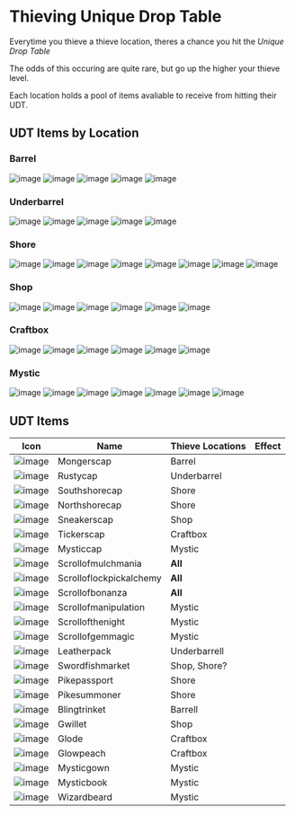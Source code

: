 # Thieving Unique Drop Table

Everytime you thieve a thieve location, theres a chance you hit the *Unique Drop Table*

The odds of this occuring are quite rare, but go up the higher your thieve level.

Each location holds a pool of items avaliable to receive from hitting their UDT.

## UDT Items by Location ##

### Barrel

![image](https://fishbot.app/items/mongerscap.png) ![image](https://fishbot.app/items/blingtrinket.png) ![image](https://fishbot.app/items/scrollofmulchmania.png) ![image](https://fishbot.app/items/scrollofbonanza.png)  ![image](https://fishbot.app/items/scrolloflockpickalchemy.png)

### Underbarrel
![image](https://fishbot.app/items/rustycap.png) ![image](https://fishbot.app/items/leatherpack.png) 
![image](https://fishbot.app/items/scrollofmulchmania.png) ![image](https://fishbot.app/items/scrollofbonanza.png)  ![image](https://fishbot.app/items/scrolloflockpickalchemy.png)

### Shore
![image](https://fishbot.app/items/northshorecap.png) ![image](https://fishbot.app/items/southshorecap.png) ![image](https://fishbot.app/items/swordfishmarket.png) ![image](https://fishbot.app/items/pikepassport.png)  ![image](https://fishbot.app/items/pikesummoner.png) ![image](https://fishbot.app/items/scrollofmulchmania.png) ![image](https://fishbot.app/items/scrollofbonanza.png)  ![image](https://fishbot.app/items/scrolloflockpickalchemy.png)

### Shop
![image](https://fishbot.app/items/sneakerscap.png) ![image](https://fishbot.app/items/gwillet.png) ![image](https://fishbot.app/items/swordfishmarket.png) ![image](https://fishbot.app/items/scrollofmulchmania.png) ![image](https://fishbot.app/items/scrollofbonanza.png) ![image](https://fishbot.app/items/scrolloflockpickalchemy.png)

### Craftbox
![image](https://fishbot.app/items/tickerscap.png) ![image](https://fishbot.app/items/glode.png) ![image](https://fishbot.app/items/glowpeach.png) ![image](https://fishbot.app/items/scrollofmulchmania.png) ![image](https://fishbot.app/items/scrollofbonanza.png)  ![image](https://fishbot.app/items/scrolloflockpickalchemy.png)

### Mystic
![image](https://fishbot.app/items/mysticcap.png) ![image](https://fishbot.app/items/mysticgown.png) ![image](https://fishbot.app/items/mysticbook.png) ![image](https://fishbot.app/items/wizardbeard.png)
![image](https://fishbot.app/items/scrollofmanipulation.png) ![image](https://fishbot.app/items/scrollofthenight.png)
![image](https://fishbot.app/items/scrollofgemmagic.png)

## UDT Items ##

| Icon | Name | Thieve Locations | Effect |
| ------ | ------ | ------- | ---- |
| ![image](https://fishbot.app/items/mongerscap.png) | Mongerscap | Barrel | |
| ![image](https://fishbot.app/items/rustycap.png) | Rustycap | Underbarrel | |
| ![image](https://fishbot.app/items/southshorecap.png) | Southshorecap |Shore |   |
| ![image](https://fishbot.app/items/northshorecap.png) | Northshorecap |Shore |  |
| ![image](https://fishbot.app/items/sneakerscap.png) | Sneakerscap |Shop | |
| ![image](https://fishbot.app/items/tickerscap.png) | Tickerscap | Craftbox |  |
| ![image](https://fishbot.app/items/mysticcap.png) | Mysticcap | Mystic |  |
| ![image](https://fishbot.app/items/scrollofmulchmania.png) | Scrollofmulchmania | **All** |  |
| ![image](https://fishbot.app/items/scrolloflockpickalchemy.png) | Scrolloflockpickalchemy | **All** |  |
| ![image](https://fishbot.app/items/scrollofbonanza.png) | Scrollofbonanza | **All** |  |
| ![image](https://fishbot.app/items/scrollofmanipulation.png) | Scrollofmanipulation | Mystic |  |
| ![image](https://fishbot.app/items/scrollofthenight.png) | Scrollofthenight | Mystic |  |
| ![image](https://fishbot.app/items/scrollofgemmagic.png) | Scrollofgemmagic | Mystic |  |
| ![image](https://fishbot.app/items/leatherpack.png) | Leatherpack | Underbarrell |  |
| ![image](https://fishbot.app/items/swordfishmarket.png) | Swordfishmarket | Shop, Shore? |  |
| ![image](https://fishbot.app/items/pikepassport.png) | Pikepassport | Shore |  |
| ![image](https://fishbot.app/items/pikesummoner.png) | Pikesummoner | Shore |  |
| ![image](https://fishbot.app/items/blingtrinket.png) | Blingtrinket | Barrell |  |
| ![image](https://fishbot.app/items/gwillet.png) | Gwillet | Shop |  |
| ![image](https://fishbot.app/items/glode.png) | Glode | Craftbox |  |
| ![image](https://fishbot.app/items/glowpeach.png) | Glowpeach | Craftbox |  |
| ![image](https://fishbot.app/items/mysticgown.png) | Mysticgown | Mystic |  |
| ![image](https://fishbot.app/items/mysticbook.png) | Mysticbook | Mystic |  |
| ![image](https://fishbot.app/items/wizardbeard.png) | Wizardbeard | Mystic |  |


